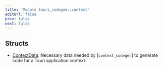 ```yaml
---
title: 'Module tauri_codegen::context'
editUrl: false
prev: false
next: false
---
```




## Structs


- [ContextData](/2/reference/rust/tauri-codegen/ContextData): Necessary data needed by [`context_codegen`] to generate code for a Tauri application context.
